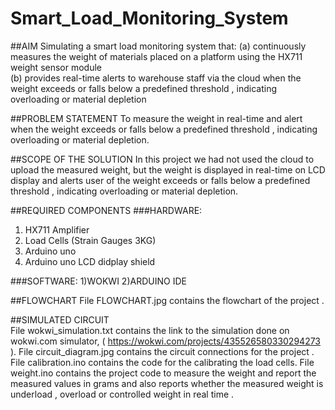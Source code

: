 # Smart_Load_Monitoring_System
##AIM
Simulating a smart load monitoring system that:
  (a) continuously measures the weight of materials placed on a platform using the HX711 weight sensor module   
  (b) provides real-time alerts to warehouse staff via the cloud when the weight exceeds or falls below a predefined threshold , indicating overloading or material depletion
  
##PROBLEM STATEMENT
  To measure the weight in real-time and alert when the weight exceeds or falls below a predefined threshold , indicating overloading or material depletion.

##SCOPE OF THE SOLUTION
  In this project we had not used the cloud to upload the measured weight, but the weight is displayed in real-time on LCD display and alerts user of the weight exceeds or falls below a predefined threshold ,     indicating overloading or material depletion.

##REQUIRED COMPONENTS
  ###HARDWARE:
  1) HX711 Amplifier
  2) Load Cells (Strain Gauges 3KG)
  3) Arduino uno
  4) Arduino uno LCD didplay shield
     
  ###SOFTWARE:
  1)WOKWI
  2)ARDUINO IDE

##FLOWCHART
File FLOWCHART.jpg contains the flowchart of the project .

##SIMULATED CIRCUIT  
File wokwi_simulation.txt contains the link to the simulation done on wokwi.com simulator,
 ( https://wokwi.com/projects/435526580330294273 ).
File circuit_diagram.jpg contains the circuit connections for the project .
File calibration.ino contains the code for the calibrating the load cells.
File weight.ino contains the project code to measure the weight and report the measured values in grams and also reports whether the measured weight is underload , overload or controlled weight in real time .

